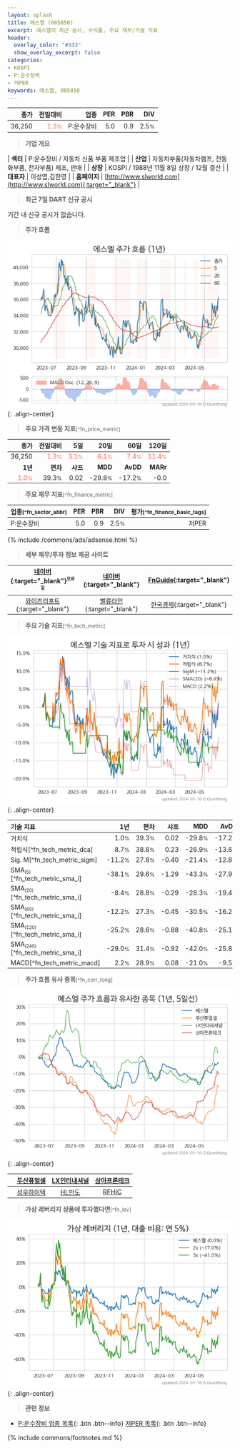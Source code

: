 ```yaml
---
layout: splash
title: 에스엘 (005850)
excerpt: 에스엘의 최근 공시, 수익률, 주요 재무/기술 지표
header:
  overlay_color: "#333"
  show_overlay_excerpt: false
categories:
- KOSPI
- P:운수장비
- 저PER
keywords: 에스엘, 005850
---
```


| **종가** | **전일대비** | **업종** | **PER** | **PBR** | **DIV** |
| -------: | -----------: | -------: | ------: | ------: | ------: |
| 36,250 | <span style="color: tomato">1.3<small>%</small></span> | P:운수장비 | 5.0 | 0.9 | 2.5<small>%</small> |

<!-- more -->


> **기업 개요**<a id="company"></a>

| <span style="white-space:nowrap;">**섹터**</span> | P:운수장비 / 자동차 신품 부품 제조업 |
| <span style="white-space:nowrap;">**산업**</span> | 자동차부품(자동차램프, 전동화부품, 전자부품) 제조, 판매 |
| <span style="white-space:nowrap;">**상장**</span> | KOSPI / 1988년 11월 8일 상장 / 12월 결산 |
| <span style="white-space:nowrap;">**대표자**</span> | 이성엽,김한영 |
| <span style="white-space:nowrap;">**홈페이지**</span> | [http://www.slworld.com](http://www.slworld.com){:target="_blank"} |


> **최근 7일 DART 신규 공시**<a id="dart"></a>

기간 내 신규 공시가 없습니다.


> **주가 흐름**<a id="price"></a>

![005850](/stock/images/005850.png){: .align-center}


> **주요 가격 변동 지표**<small>[^fn_price_metric]</small>

| **종가** | **전일대비** | **5일** | **20일** | **60일** | **120일** |
| -------: | -----------: | ------: | -------: | -------: | --------: |
| 36,250 | <span style="color: tomato">1.3<small>%</small></span> | <span style="color: tomato">3.1<small>%</small></span> | <span style="color: tomato">6.1<small>%</small></span> | <span style="color: tomato">7.4<small>%</small></span> | <span style="color: tomato">11.4<small>%</small></span> |
| **1년** | **편차** | **샤프** | **MDD** | **AvDD** | **MARr** |
| <span style="color: tomato">1.0<small>%</small></span> | 39.3<small>%</small> | 0.02 | -29.8<small>%</small> | -17.2<small>%</small> | -0.0 |


> **주요 재무 지표**<small>[^fn_finance_metric]</small>

| **업종**<small>[^fn_sector_abbr]</small> | **PER** | **PBR** | **DIV** | **평가**<small>[^fn_finance_basic_tags]</small> |
| :--------------------------------------- | ------: | ------: | ------: | ----------------------------------------------: |
| P:운수장비 | 5.0 | 0.9 | 2.5<small>%</small> | 저PER |



{% include /commons/ads/adsense.html %}

> **세부 재무/투자 정보 제공 사이트**

| [네이버](https://m.stock.naver.com/domestic/stock/005850/finance/summary){:target="_blank"}<sup><small>모바일</small></sup> | [네이버](https://finance.naver.com/item/coinfo.naver?code=005850){:target="_blank"} | [FnGuide](https://comp.fnguide.com/SVO2/ASP/SVD_Invest.asp?gicode=A005850&MenuYn=Y){:target="_blank"} |
| :---: | :---: | :---: |
| [와이즈리포트](https://comp.wisereport.co.kr/company/c1040001.aspx?cmp_cd=005850){:target="_blank"} | [밸류라인](https://www.valueline.co.kr/finance/summary/005850){:target="_blank"} | [한국경제](https://markets.hankyung.com/stock/005850/financial-summary){:target="_blank"} |


> **주요 기술 지표**<small>[^fn_tech_metric]</small>


![005850](/stock/images/005850_tech.png){: .align-center}

| **기술 지표** | **1년** | **편차** | **샤프** | **MDD** | **AvDD** |
| :------------ | ------: | -----------: | -------: | ------: | -------: |
| 거치식 | 1.0<small>%</small> | 39.3<small>%</small> | 0.02 | -29.8<small>%</small> | -17.2<small>%</small> |
| 적립식[^fn_tech_metric_dca] | 8.7<small>%</small> | 38.8<small>%</small> | 0.23 | -26.9<small>%</small> | -13.6<small>%</small> |
| Sig. M[^fn_tech_metric_sigm] | -11.2<small>%</small> | 27.8<small>%</small> | -0.40 | -21.4<small>%</small> | -12.8<small>%</small> |
| SMA<small><sub>(5)</sub></small>[^fn_tech_metric_sma_i] | -38.1<small>%</small> | 29.6<small>%</small> | -1.29 | -43.3<small>%</small> | -27.9<small>%</small> |
| SMA<small><sub>(20)</sub></small>[^fn_tech_metric_sma_i] | -8.4<small>%</small> | 28.8<small>%</small> | -0.29 | -28.3<small>%</small> | -19.4<small>%</small> |
| SMA<small><sub>(60)</sub></small>[^fn_tech_metric_sma_i] | -12.2<small>%</small> | 27.3<small>%</small> | -0.45 | -30.5<small>%</small> | -16.2<small>%</small> |
| SMA<small><sub>(120)</sub></small>[^fn_tech_metric_sma_i] | -25.2<small>%</small> | 28.6<small>%</small> | -0.88 | -40.8<small>%</small> | -25.1<small>%</small> |
| SMA<small><sub>(240)</sub></small>[^fn_tech_metric_sma_i] | -29.0<small>%</small> | 31.4<small>%</small> | -0.92 | -42.0<small>%</small> | -25.8<small>%</small> |
| MACD[^fn_tech_metric_macd] | 2.2<small>%</small> | 28.9<small>%</small> | 0.08 | -21.0<small>%</small> | -9.5<small>%</small> |


> **주가 흐름 유사 종목**<a id="corr"></a><small>[^fn_corr_long]</small>

![005850](/stock/images/005850_corr.png){: .align-center}

|       | [두산퓨얼셀](/336260/) | [LX인터내셔널](/001120/) | [상아프론테크](/089980/) |
| :---: | :------------------------------------: | :------------------------------------: | :------------------------------------: |
|       | [성우하이텍](/015750/) | [HL만도](/204320/) | [RFHIC](/218410/) |


> **가상 레버리지 상품에 투자했다면**<a id="2x"></a><small>[^fn_lev]</small>

![005850](/stock/images/005850_2x.png){: .align-center}


> **관련 정보**

- [P:운수장비 업종 목록](/stats/sector/kospi_업종_운수장비_종목/){: .btn .btn--info} [저PER 목록](/fn/fn_low_per/){: .btn .btn--info}

{% include commons/footnotes.md %}